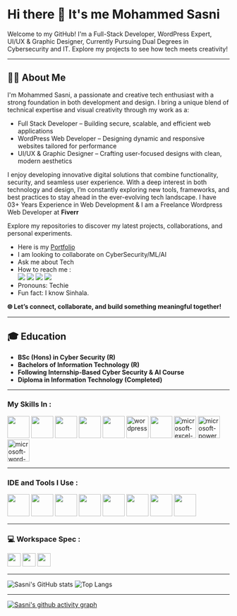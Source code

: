 # Hi there 👋 It's me Mohammed Sasni


<p>Welcome to my GitHub! I'm a Full-Stack Developer, WordPress Expert, UI/UX & Graphic Designer, Currently Pursuing Dual Degrees in Cybersecurity and IT.
Explore my projects to see how tech meets creativity! </p>

---

## 🧑‍💻 About Me


<p>I'm Mohammed Sasni, a passionate and creative tech enthusiast with a strong foundation in both development and design. I bring a unique blend of technical expertise and visual creativity through my work as a:

- Full Stack Developer – Building secure, scalable, and efficient web applications
- WordPress Web Developer – Designing dynamic and responsive websites tailored for performance
- UI/UX & Graphic Designer – Crafting user-focused designs with clean, modern aesthetics

I enjoy developing innovative digital solutions that combine functionality, security, and seamless user experience. With a deep interest in both technology and design, I’m constantly exploring new tools, frameworks, and best practices to stay ahead in the ever-evolving tech landscape. I have 03+ Years Experience in Web Development & I am a Freelance Wordpress Web Developer at **Fiverr**

Explore my repositories to discover my latest projects, collaborations, and personal experiments.

- Here is my [Portfolio](https://portfolio-under-constract-sasni-asm.netlify.app/)                                                 
- I am looking to collaborate on CyberSecurity/ML/AI
- Ask me about Tech
- How to reach me :
<br /> [<img src="https://img.shields.io/badge/LinkedIn-0077B5?style=for-the-badge&logo=linkedin&logoColor=white" />](https://www.linkedin.com/in/mohammed-sasni/) [<img src="https://img.shields.io/badge/Instagram-E4405F?style=for-the-badge&logo=instagram&logoColor=white" />](https://www.instagram.com/sasni_saheed?igsh=ZTh2MzhvYXU5NTFz) [<img src="https://img.shields.io/badge/Facebook-1877F2?style=for-the-badge&logo=facebook&logoColor=white" />](https://www.facebook.com/share/PRKCwDJfERpJepRn/?mibextid=qi2Omg) [<img src="https://img.shields.io/badge/Gmail-D14836?style=for-the-badge&logo=gmail&logoColor=white" />](mailto:sasniasms@gmail.com) 
- Pronouns: Techie
- Fun fact: I know Sinhala.

**🌐 Let’s connect, collaborate, and build something meaningful together!**</p>

---

## 🎓 Education 

- **BSc (Hons) in Cyber Security (R)**
- **Bachelors of Information Technology (R)**
- **Following Internship-Based Cyber Security & AI Course**
- **Diploma in Information Technology (Completed)**

---







### My Skills In :
<img height="50" width="50" src="https://img.icons8.com/color/48/000000/python.png" /> <img height="50" width="50" src="https://img.icons8.com/color/48/000000/c-programming.png" /> <img height="50" width="50" src="https://img.icons8.com/color/48/000000/html-5.png" /> <img height="50" width="50" src="https://img.icons8.com/color/48/000000/css3.png" /> <img height="50" width="50" src="https://img.icons8.com/color/48/000000/javascript.png"/> 
<img width="50" height="50" src="https://img.icons8.com/fluency/48/wordpress.png" alt="wordpress"/>
<img height="50" width="50" src="https://img.icons8.com/fluent/48/000000/arduino.png"/> <img width="50" height="50" src="https://img.icons8.com/fluency/48/microsoft-excel-2019.png" alt="microsoft-excel-2019"/> <img width="50" height="50" src="https://img.icons8.com/color/48/microsoft-powerpoint-2019--v1.png" alt="microsoft-powerpoint-2019--v1"/> <img width="50" height="50" src="https://img.icons8.com/color/48/microsoft-word-2019--v2.png" alt="microsoft-word-2019--v2"/>

---

### IDE and Tools I Use :
<img height="50" width="50" src="https://img.icons8.com/color/48/000000/visual-studio-code-2019.png"/> <img height="50" width="50" src="https://img.icons8.com/color/48/000000/pycharm.png"/> <img height="50" width="50" src="https://img.icons8.com/color/50/000000/git.png"/> <img height="50" width="50" src="https://img.icons8.com/dusk/64/000000/anaconda.png"/> <img height="50" src="https://img.icons8.com/color/480/null/notion--v1.png" /> <img height="50" width="50" src="https://img.icons8.com/doodle/48/000000/adobe-photoshop.png"/> <img height="50" width="50" src="https://img.icons8.com/color/48/000000/figma--v1.png"/> <img height="50" src="https://img.icons8.com/?size=100&id=sBo1RJ3rjbje&format=png&color=000000"/> 

---

### 💻 Workspace Spec :
<img height="30" src="https://img.shields.io/badge/HP-Victus_15-ED1C24?style=for-the-badge&logo=hp&logoColor=white"/> <img height="30" src="https://img.shields.io/badge/NVIDIA-Geforce RTX3050-76B900?style=for-the-badge&logo=nvidia&logoColor=white"/>  <img height="30" src="https://img.shields.io/badge/AMD-Ryzen_5_5600H-ED1C24?style=for-the-badge&logo=amd&logoColor=white"/> 

---


![Sasni's GitHub stats](https://github-readme-stats.vercel.app/api?username=Mohammed-Sasni&theme=dark&show_icons=true&&hide=issues,contribs) 
![Top Langs](https://github-readme-stats.vercel.app/api/top-langs/?username=Mohammed-Sasni&layout=compact&theme=radical)

---

[![Sasni's github activity graph](https://github-readme-activity-graph.vercel.app/graph?username=Mohammed-Sasni&bg_color=000000&color=ffffff&line=07ed6b&point=ffffff&area=true&hide_border=true)](https://github.com/ashutosh00710/github-readme-activity-graph)




